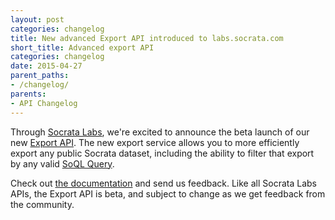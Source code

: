 ```yaml
---
layout: post
categories: changelog
title: New advanced Export API introduced to labs.socrata.com
short_title: Advanced export API
categories: changelog
date: 2015-04-27
parent_paths: 
- /changelog/
parents: 
- API Changelog
---
```


Through [Socrata Labs](http://labs.socrata.com), we're excited to announce the beta launch of our new [Export API](http://labs.socrata.com/docs/search.html). The new export service allows you to more efficiently export any public Socrata dataset, including the ability to filter that export by any valid [SoQL Query](/docs/queries/).

Check out [the documentation](http://labs.socrata.com/docs/export.html) and send us feedback. Like all Socrata Labs APIs, the Export API is beta, and subject to change as we get feedback from the community.
